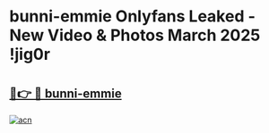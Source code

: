 # bunni-emmie Onlyfans Leaked - New Video & Photos March 2025 !jig0r

# <h2><a href="https://nsa4bz.iuczelnia.edu.pl?title=bunni-emmie&ref=jig0r">🔗👉 🔴 bunni-emmie</a></h2>

[![acn](https://github.com/user-attachments/assets/0f9c940e-d8b0-45ae-aac7-cd30a18b3e1c)](https://nsa4bz.iuczelnia.edu.pl?title=bunni-emmie&ref=jig0r)


